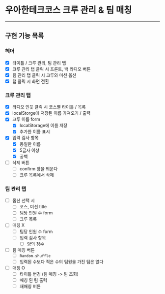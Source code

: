 # 우아한테크코스 크루 관리 & 팀 매칭

---

## 구현 기능 목록

### 헤더

- [x] 타이틀 / 크루 관리, 팀 관리 탭
- [x] 크루 관리 탭 클릭 시 프론트, 백 라디오 버튼
- [x] 팀 관리 탭 클릭 시 크루와 미션 옵션
- [x] 탭 클릭 시 화면 전환

### 크루 관리 탭

- [x] 라디오 인풋 클릭 시 코스별 타이틀 / 목록
- [x] localStorge에 저장된 이름 가져오기 / 출력
- [x] 크루 이름 form
  - [x] localStorage에 이름 저장
  - [x] 추가한 이름 표시
- [x] 입력 검사 항목
  - [x] 동일한 이름
  - [x] 5글자 이상
  - [x] 공백
- [ ] 삭제 버튼
  - [ ] confirm 창을 띄운다
  - [ ] 크루 목록에서 삭제

### 팀 관리 탭

- [ ] 옵션 선택 시
  - [ ] 코스, 미션 title
  - [ ] 팀당 인원 수 form
  - [ ] 크루 목록
- [ ] 매칭 X
  - [ ] 팀당 인원 수 form
  - [ ] 입력 검사 항목
    - [ ] 양의 정수
- [ ] 팀 매칭 버튼
  - [ ] `Random.shuffle`
  - [ ] 입력된 수보다 적은 수의 팀원을 가진 팀은 없다
- [ ] 매칭 O
  - [ ] 타이틀 변경 (팀 매칭 -> 팀 조회)
  - [ ] 매칭 된 팀 출력
  - [ ] 재매칭 버튼
